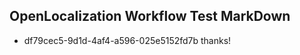 ## OpenLocalization Workflow Test MarkDown
* df79cec5-9d1d-4af4-a596-025e5152fd7b 
thanks!<!--HONumber=Mar16_HO1-->
